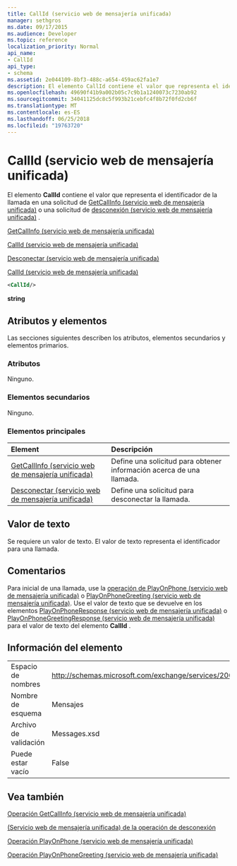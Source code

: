 ```yaml
---
title: CallId (servicio web de mensajería unificada)
manager: sethgros
ms.date: 09/17/2015
ms.audience: Developer
ms.topic: reference
localization_priority: Normal
api_name:
- CallId
api_type:
- schema
ms.assetid: 2e044109-8bf3-488c-a654-459ac62fa1e7
description: El elemento CallId contiene el valor que representa el identificador de la llamada en una solicitud de GetCallInfo (servicio web de mensajería unificada) o la solicitud de desconexión (servicio web de mensajería unificada).
ms.openlocfilehash: 49690f41b9a002b05c7c9b1a1240073c7230ab92
ms.sourcegitcommit: 34041125dc8c5f993b21cebfc4f8b72f0fd2cb6f
ms.translationtype: MT
ms.contentlocale: es-ES
ms.lasthandoff: 06/25/2018
ms.locfileid: "19763720"
---
```

# <a name="callid-um-web-service"></a>CallId (servicio web de mensajería unificada)

El elemento **CallId** contiene el valor que representa el identificador de la llamada en una solicitud de [GetCallInfo (servicio web de mensajería unificada)](getcallinfo-um-web-service.md) o una solicitud de [desconexión (servicio web de mensajería unificada)](disconnect-um-web-service.md) . 
  
[GetCallInfo (servicio web de mensajería unificada)](getcallinfo-um-web-service.md)
  
[CallId (servicio web de mensajería unificada)](callid-um-web-service.md)
  
[Desconectar (servicio web de mensajería unificada)](disconnect-um-web-service.md)
  
[CallId (servicio web de mensajería unificada)](callid-um-web-service.md)
  
```xml
<CallId/>
```

 **string**
## <a name="attributes-and-elements"></a>Atributos y elementos

Las secciones siguientes describen los atributos, elementos secundarios y elementos primarios.
  
### <a name="attributes"></a>Atributos

Ninguno.
  
### <a name="child-elements"></a>Elementos secundarios

Ninguno.
  
### <a name="parent-elements"></a>Elementos principales

|**Element**|**Descripción**|
|:-----|:-----|
|[GetCallInfo (servicio web de mensajería unificada)](getcallinfo-um-web-service.md) <br/> |Define una solicitud para obtener información acerca de una llamada.  <br/> |
|[Desconectar (servicio web de mensajería unificada)](disconnect-um-web-service.md) <br/> |Define una solicitud para desconectar la llamada.  <br/> |
   
## <a name="text-value"></a>Valor de texto

Se requiere un valor de texto. El valor de texto representa el identificador para una llamada.
  
## <a name="remarks"></a>Comentarios

Para inicial de una llamada, use la [operación de PlayOnPhone (servicio web de mensajería unificada)](playonphone-operation-um-web-service.md) o [PlayOnPhoneGreeting (servicio web de mensajería unificada)](playonphonegreeting-operation-um-web-service.md). Use el valor de texto que se devuelve en los elementos [PlayOnPhoneResponse (servicio web de mensajería unificada)](playonphoneresponse-um-web-service.md) o [PlayOnPhoneGreetingResponse (servicio web de mensajería unificada)](playonphonegreetingresponse-um-web-service.md) para el valor de texto del elemento **CallId** . 
  
## <a name="element-information"></a>Información del elemento

|||
|:-----|:-----|
|Espacio de nombres  <br/> |http://schemas.microsoft.com/exchange/services/2006/messages  <br/> |
|Nombre de esquema  <br/> |Mensajes  <br/> |
|Archivo de validación  <br/> |Messages.xsd  <br/> |
|Puede estar vacío  <br/> |False  <br/> |
   
## <a name="see-also"></a>Vea también



[Operación GetCallInfo (servicio web de mensajería unificada)](getcallinfo-operation-um-web-service.md)
  
[(Servicio web de mensajería unificada) de la operación de desconexión](disconnect-operation-um-web-service.md)
  
[Operación PlayOnPhone (servicio web de mensajería unificada)](playonphone-operation-um-web-service.md)
  
[Operación PlayOnPhoneGreeting (servicio web de mensajería unificada)](playonphonegreeting-operation-um-web-service.md)

